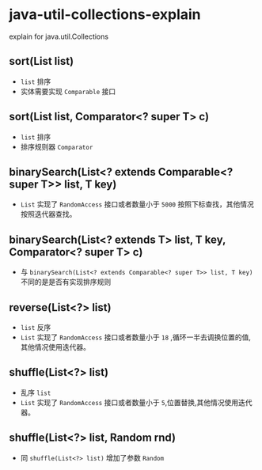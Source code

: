 # java-util-collections-explain
explain for java.util.Collections

## sort(List<T> list)

- `list` 排序
- 实体需要实现 `Comparable` 接口

## sort(List<T> list, Comparator<? super T> c)

- `list` 排序
- 排序规则器 `Comparator`

## binarySearch(List<? extends Comparable<? super T>> list, T key)

- `List` 实现了 `RandomAccess` 接口或者数量小于 `5000` 按照下标查找，其他情况按照迭代器查找。

## binarySearch(List<? extends T> list, T key, Comparator<? super T> c)

- 与 `binarySearch(List<? extends Comparable<? super T>> list, T key)` 不同的是是否有实现排序规则

## reverse(List<?> list)

- `list` 反序
- `List` 实现了 `RandomAccess` 接口或者数量小于 `18` ,循环一半去调换位置的值, 其他情况使用迭代器。

##  shuffle(List<?> list)

- 乱序 `list`
- `List` 实现了 `RandomAccess` 接口或者数量小于 `5`,位置替换,其他情况使用迭代器。

## shuffle(List<?> list, Random rnd)

- 同 `shuffle(List<?> list)` 增加了参数 `Random`
